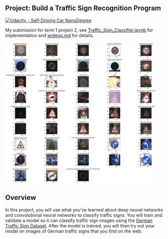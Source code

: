## Project: Build a Traffic Sign Recognition Program
[![Udacity - Self-Driving Car NanoDegree](https://s3.amazonaws.com/udacity-sdc/github/shield-carnd.svg)](http://www.udacity.com/drive)

My submission for term 1 project 2, see [Traffic_Sign_Classifier.ipynb](https://github.com/shunjilin/UdacityCarNDTrafficSignClassifier/blob/master/Traffic_Sign_Classifier.ipynb) for implementation and [writeup.md](https://github.com/shunjilin/UdacityCarNDTrafficSignClassifier/blob/master/writeup.md) for details.

<img src="writeup_images/image1.png" width="480" alt="Combined Image" />

Overview
---
In this project, you will use what you've learned about deep neural networks and convolutional neural networks to classify traffic signs. You will train and validate a model so it can classify traffic sign images using the [German Traffic Sign Dataset](http://benchmark.ini.rub.de/?section=gtsrb&subsection=dataset). After the model is trained, you will then try out your model on images of German traffic signs that you find on the web.



